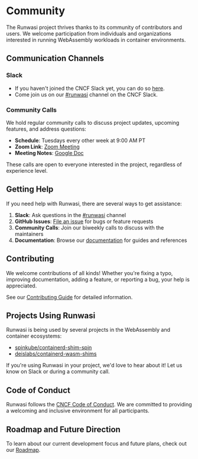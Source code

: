 # Community

The Runwasi project thrives thanks to its community of contributors and users. We welcome participation from individuals and organizations interested in running WebAssembly workloads in container environments.

## Communication Channels

### Slack

- If you haven't joined the CNCF Slack yet, you can do so [here](https://slack.cncf.io/).
- Come join us on our [#runwasi](https://cloud-native.slack.com/archives/C04LTPB6Z0V) channel on the CNCF Slack.

### Community Calls

We hold regular community calls to discuss project updates, upcoming features, and address questions:

- **Schedule**: Tuesdays every other week at 9:00 AM PT
- **Zoom Link**: [Zoom Meeting](https://zoom.us/my/containerd?pwd=bENmREpnSGRNRXdBZWV5UG8wbU1oUT09)
- **Meeting Notes**: [Google Doc](https://docs.google.com/document/d/1aOJ-O7fgMyRowHD0kOoA2Z_4d19NyAvvdqOkZO3Su_M/edit?usp=sharing)

These calls are open to everyone interested in the project, regardless of experience level.

## Getting Help

If you need help with Runwasi, there are several ways to get assistance:

1. **Slack**: Ask questions in the [#runwasi](https://cloud-native.slack.com/archives/C04LTPB6Z0V) channel
2. **GitHub Issues**: [File an issue](https://github.com/containerd/runwasi/issues) for bugs or feature requests
3. **Community Calls**: Join our biweekly calls to discuss with the maintainers
4. **Documentation**: Browse our [documentation](../) for guides and references

## Contributing

We welcome contributions of all kinds! Whether you're fixing a typo, improving documentation, adding a feature, or reporting a bug, your help is appreciated.

See our [Contributing Guide](https://runwasi.dev/CONTRIBUTING.html) for detailed information.

## Projects Using Runwasi

Runwasi is being used by several projects in the WebAssembly and container ecosystems:

- [spinkube/containerd-shim-spin](https://github.com/spinkube/containerd-shim-spin)
- [deislabs/containerd-wasm-shims](https://github.com/deislabs/containerd-wasm-shims)

If you're using Runwasi in your project, we'd love to hear about it! Let us know on Slack or during a community call.

## Code of Conduct

Runwasi follows the [CNCF Code of Conduct](https://github.com/cncf/foundation/blob/main/code-of-conduct.md). We are committed to providing a welcoming and inclusive environment for all participants.

## Roadmap and Future Direction

To learn about our current development focus and future plans, check out our [Roadmap](../developer/roadmap.md).
